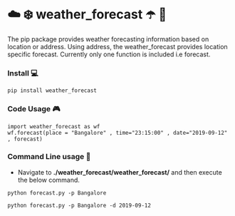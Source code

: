 # :cloud: :snowflake: weather_forecast :open_umbrella: :satellite:



The pip package provides weather forecasting information based on location or address. Using address, the weather_forecast provides location specific forecast. Currently only one function is included i.e forecast. 



### Install :computer:
```
pip install weather_forecast
```

### Code Usage :video_game:
```
import weather_forecast as wf
wf.forecast(place = "Bangalore" , time="23:15:00" , date="2019-09-12" , forecast)
```



### Command Line usage :space_invader:

- Navigate to **./weather_forecast/weather_forecast/** and then execute the below command.



```
python forecast.py -p Bangalore
```

```
python forecast.py -p Bangalore -d 2019-09-12
```
